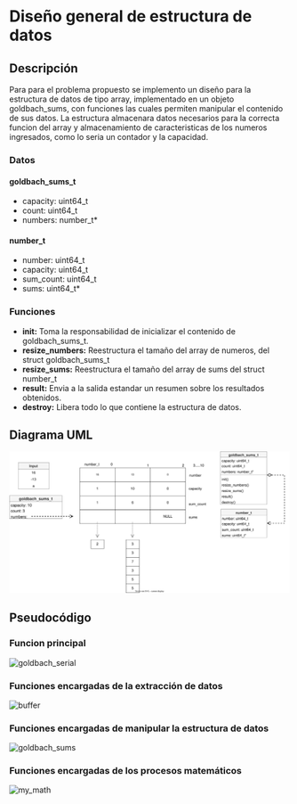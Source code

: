 # Diseño general de estructura de datos
 
## Descripción
 
Para para el problema propuesto se implemento un diseño para la estructura de datos de tipo array, implementado en un objeto goldbach_sums, con funciones las cuales permiten manipular el contenido de sus datos. La estructura almacenara datos necesarios para la correcta funcion del array y almacenamiento de caracteristicas de los numeros ingresados, como lo seria un contador y la capacidad.

### Datos
#### goldbach_sums_t

* capacity: uint64_t
* count: uint64_t
* numbers: number_t*

#### number_t

* number: uint64_t
* capacity: uint64_t
* sum_count: uint64_t
* sums: uint64_t*

### Funciones

* **init:** Toma la responsabilidad de inicializar el contenido de goldbach_sums_t.
* **resize_numbers:** Reestructura el tamaño del array de numeros, del struct goldbach_sums_t
* **resize_sums:** Reestructura el tamaño del array de sums del struct number_t
* **result:** Envia a la salida estandar un resumen sobre los resultados obtenidos.
* **destroy:** Libera todo lo que contiene la estructura de datos.
 
## Diagrama UML

![Diseño general de estructura de datos](./SVG/EstructuraDeDatos.drawio.svg)

## Pseudocódigo

### Funcion principal

![goldbach_serial](./pseudocode/goldbach_serial.pseudo)

### Funciones encargadas de la extracción de datos

![buffer](./pseudocode/buffer.pseudo)

### Funciones encargadas de manipular la estructura de datos

![goldbach_sums](./pseudocode/goldbach_sums.pseudo)

### Funciones encargadas de los procesos matemáticos

![my_math](./pseudocode/my_math.pseudo)
